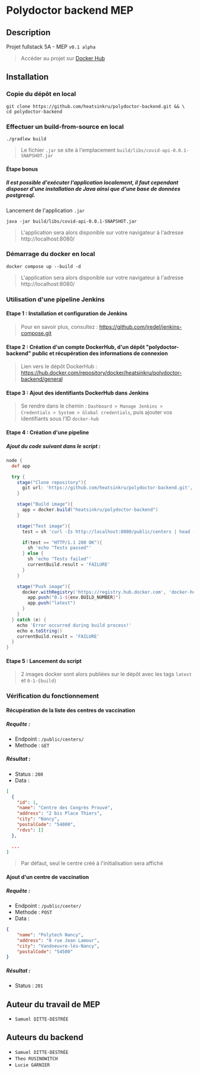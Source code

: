 # Polydoctor backend MEP

## Description

Projet fullstack 5A - MEP `v0.1 alpha`

> Accéder au projet sur [Docker Hub](https://hub.docker.com/repository/docker/heatsinkru/polydoctor-backend/general)

## Installation

### Copie du dépôt en local

```shell
git clone https://github.com/heatsinkru/polydoctor-backend.git && \
cd polydoctor-backend
```

### Effectuer un build-from-source en local

```shell
./gradlew build
```

> Le fichier `.jar` se site à l'emplacement `build/libs/covid-api-0.0.1-SNAPSHOT.jar`

#### Étape bonus

##### Il est possible d'exécuter l'application localement, il faut cependant disposer d'une installation de Java ainsi que d'une base de données postgresql.

Lancement de l'application `.jar`

```shell
java -jar build/libs/covid-api-0.0.1-SNAPSHOT.jar
```

> L'application sera alors disponible sur votre navigateur à l'adresse http://localhost:8080/

### Démarrage du docker en local

```shell
docker compose up --build -d
```

> L'application sera alors disponible sur votre navigateur à l'adresse http://localhost:8080/


### Utilisation d'une pipeline Jenkins

#### Etape 1 : Installation et configuration de Jenkins

> Pour en savoir plus, consultez : https://github.com/jredel/jenkins-compose.git

#### Etape 2 : Création d'un compte DockerHub, d'un dépôt "polydoctor-backend" public et récupération des informations de connexion

> Lien vers le dépôt DockerHub : https://hub.docker.com/repository/docker/heatsinkru/polydoctor-backend/general

#### Etape 3 : Ajout des identifiants DockerHub dans Jenkins

> Se rendre dans le chemin : `Dashboard > Manage Jenkins > Credentials > System > Global credentials`, puis ajouter vos identifiants sous l'ID `docker-hub`

#### Etape 4 : Création d'une pipeline

##### Ajout du code suivant dans le script : 

```groovy
node {
  def app

  try {
    stage("Clone repository"){
      git url: 'https://github.com/heatsinkru/polydoctor-backend.git', branch: 'main'
    }

    stage("Build image"){
      app = docker.build("heatsinkru/polydoctor-backend")
    }

    stage("Test image"){
      test = sh 'curl -Is http://localhost:8080/public/centers | head -1'

      if(test == "HTTP/1.1 200 OK"){
        sh 'echo "Tests passed"'
      } else {
        sh 'echo "Tests failed"'
        currentBuild.result = 'FAILURE'
      }
    }

    stage("Push image"){
      docker.withRegistry('https://registry.hub.docker.com', 'docker-hub') {
        app.push("0.1-${env.BUILD_NUMBER}")
        app.push("latest")
      }
    }
  } catch (e) {
    echo 'Error occurred during build process!'
    echo e.toString()
    currentBuild.result = 'FAILURE'
  }
}
```

#### Etape 5 : Lancement du script

> 2 images docker sont alors publiées sur le dépôt avec les tags `latest` et `0-1-{build}`

### Vérification du fonctionnement

#### Récupération de la liste des centres de vaccination

##### Requête :

- Endpoint : `/public/centers/`
- Methode : `GET`

##### Résultat :

- Status : `200`
- Data :

```json
[
  {
    "id": 1,
    "name": "Centre des Congrès Prouvé",
    "address": "2 bis Place Thiers",
    "city": "Nancy",
    "postalCode": "54000",
    "rdvs": []
  },

  ...
]
```

> Par défaut, seul le centre créé à l'initialisation sera affiché

#### Ajout d'un centre de vaccination

##### Requête :

- Endpoint : `/public/center/`
- Methode : `POST`
- Data :

```json
{
    "name": "Polytech Nancy",
    "address": "8 rue Jean Lamour",
    "city": "Vandoeuvre-lès-Nancy",
    "postalCode": "54500"
}
```

##### Résultat :

- Status : `201`

## Auteur du travail de MEP

- `Samuel DITTE-DESTRÉE`

## Auteurs du backend

- `Samuel DITTE-DESTRÉE`
- `Theo RUSINOWITCH`
- `Lucie GARNIER`